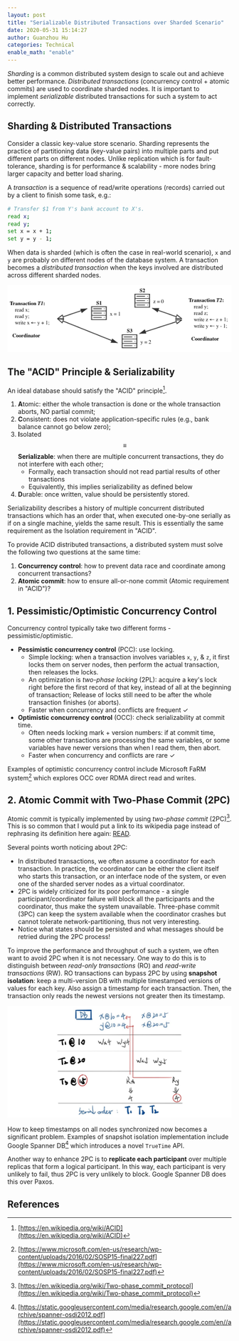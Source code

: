 ```yaml
---
layout: post
title: "Serializable Distributed Transactions over Sharded Scenario"
date: 2020-05-31 15:14:27
author: Guanzhou Hu
categories: Technical
enable_math: "enable"
---
```


*Sharding* is a common distributed system design to scale out and achieve better performance. *Distributed transactions* (concurrency control + atomic commits) are used to coordinate sharded nodes. It is important to implement *serializable* distributed transactions for such a system to act correctly.

## Sharding & Distributed Transactions

Consider a classic key-value store scenario. Sharding represents the practice of partitioning data (key-value pairs) into multiple parts and put different parts on different nodes. Unlike replication which is for fault-tolerance, sharding is for performance & scalability - more nodes bring larger capacity and better load sharing.

A *transaction* is a sequence of read/write operations (records) carried out by a client to finish some task, e.g.:

```bash
# Transfer $1 from Y's bank account to X's.
read x;
read y;
set x = x + 1;
set y = y - 1;
```

When data is sharded (which is often the case in real-world scenario), `x` and `y` are probably on different nodes of the database system. A transaction becomes a *distributed transaction* when the keys involved are distributed across different sharded nodes.

![DistributedTransactions](/assets/img/distributed-transactions.png)

## The "ACID" Principle & Serializability

An ideal database should satisfy the "ACID" principle[^1].

1. **A**tomic: either the whole transaction is done or the whole transaction aborts, NO partial commit;
2. **C**onsistent: does not violate application-specific rules (e.g., bank balance cannot go below zero);
3. **I**solated $$\equiv$$ **Serializable**: when there are multiple concurrent transactions, they do not interfere with each other;
    - Formally, each transaction should not read partial results of other transactions
    - Equivalently, this implies serializability as defined below
4. **D**urable: once written, value should be persistently stored.

Serializability describes a history of multiple concurrent distributed transactions which has an order that, when executed one-by-one serially as if on a single machine, yields the same result. This is essentially the same requirement as the Isolation requirement in "ACID".

To provide ACID distributed transactions, a distributed system must solve the following two questions at the same time:

1. **Concurrency control**: how to prevent data race and coordinate among concurrent transactions?
2. **Atomic commit**: how to ensure all-or-none commit (Atomic requirement in "ACID")?

## 1. Pessimistic/Optimistic Concurrency Control

Concurrency control typically take two different forms - pessimistic/optimistic.

- **Pessimistic concurrency control** (PCC): use locking.
    - Simple locking: when a transaction involves variables `x`, `y`, & `z`, it first locks them on server nodes, then perform the actual transaction, then releases the locks.
    - An optimization is *two-phase locking* (2PL): acquire a key's lock right before the first record of that key, instead of all at the beginning of transaction; Release of locks still need to be after the whole transaction finishes (or aborts).
    - Faster when concurrency and conflicts are frequent ✓
- **Optimistic concurrency control** (OCC): check serializability at commit time.
    - Often needs locking mark + version numbers: if at commit time, some other transactions are processing the same variables, or some variables have newer versions than when I read them, then abort.
    - Faster when concurrency and conflicts are rare ✓

Examples of optimistic concurrency control include Microsoft FaRM system[^2] which explores OCC over RDMA direct read and writes.

## 2. Atomic Commit with Two-Phase Commit (2PC)

Atomic commit is typically implemented by using *two-phase commit* (2PC)[^3]. This is so common that I would put a link to its wikipedia page instead of rephrasing its definition here again: [READ](https://en.wikipedia.org/wiki/Two-phase_commit_protocol).

Several points worth noticing about 2PC:

- In distributed transactions, we often assume a coordinator for each transaction. In practice, the coordinator can be either the client itself who starts this transaction, or an interface node of the system, or even one of the sharded server nodes as a virtual coordinator.
- 2PC is widely criticized for its poor performance - a single participant/coordinator failure will block all the participants and the coordinator, thus make the system unavailable. Three-phase commit (3PC) can keep the system available when the coordinator crashes but cannot tolerate network-partitioning, thus not very interesting.
- Notice what states should be persisted and what messages should be retried during the 2PC process!

To improve the performance and throughput of such a system, we often want to avoid 2PC when it is not necessary. One way to do this is to distinguish between *read-only transactions* (RO) and *read-write transactions* (RW). RO transactions can bypass 2PC by using **snapshot isolation**: keep a multi-version DB with multiple timestamped versions of values for each key. Also assign a timestamp for each transaction. Then, the transaction only reads the newest versions not greater then its timestamp.

![SnapshotIsolation](/assets/img/snapshot-isolation.jpg)

How to keep timestamps on all nodes synchronized now becomes a significant problem. Examples of snapshot isolation implementation include Google Spanner DB[^4] which introduces a novel `TrueTime` API.

Another way to enhance 2PC is to **replicate each participant** over multiple replicas that form a logical participant. In this way, each participant is very unlikely to fail, thus 2PC is very unlikely to block. Google Spanner DB does this over Paxos.

## References

[^1]: [https://en.wikipedia.org/wiki/ACID](https://en.wikipedia.org/wiki/ACID)
[^2]: [https://www.microsoft.com/en-us/research/wp-content/uploads/2016/02/SOSP15-final227.pdf](https://www.microsoft.com/en-us/research/wp-content/uploads/2016/02/SOSP15-final227.pdf)
[^3]: [https://en.wikipedia.org/wiki/Two-phase_commit_protocol](https://en.wikipedia.org/wiki/Two-phase_commit_protocol)
[^4]: [https://static.googleusercontent.com/media/research.google.com/en//archive/spanner-osdi2012.pdf](https://static.googleusercontent.com/media/research.google.com/en//archive/spanner-osdi2012.pdf)


